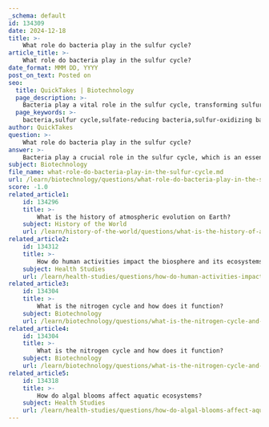 ```yaml
---
_schema: default
id: 134309
date: 2024-12-18
title: >-
    What role do bacteria play in the sulfur cycle?
article_title: >-
    What role do bacteria play in the sulfur cycle?
date_format: MMM DD, YYYY
post_on_text: Posted on
seo:
  title: QuickTakes | Biotechnology
  page_description: >-
    Bacteria play a vital role in the sulfur cycle, transforming sulfur compounds through oxidation and reduction processes, essential for ecological balance and nutrient cycling.
  page_keywords: >-
    bacteria,sulfur cycle,sulfate-reducing bacteria,sulfur-oxidizing bacteria,biogeochemical cycle,hydrogen sulfide,sulfate,elemental sulfur,microbial interactions,nutrient cycling
author: QuickTakes
question: >-
    What role do bacteria play in the sulfur cycle?
answer: >-
    Bacteria play a crucial role in the sulfur cycle, which is an essential biogeochemical cycle that involves the transformation of sulfur in various oxidation states. The sulfur cycle is primarily driven by microorganisms, particularly specialized groups of bacteria known as sulfate-reducing bacteria (SRB) and sulfur-oxidizing bacteria (SOB).\n\n1. **Sulfate-Reducing Bacteria (SRB)**: These bacteria are responsible for the reduction of sulfate ($SO_4^{2-}$) to hydrogen sulfide ($H_2S$) under anaerobic conditions. This process is significant in environments such as wetlands and sediments, where organic matter is abundant. The production of hydrogen sulfide is a key step in the sulfur cycle, as it can be further utilized by other microorganisms.\n\n2. **Sulfur-Oxidizing Bacteria (SOB)**: In contrast, sulfur-oxidizing bacteria convert reduced sulfur compounds, such as hydrogen sulfide and elemental sulfur ($S^0$), back into sulfate. This oxidation process is vital for energy generation in these microbes and helps maintain the balance of sulfur in the ecosystem. The transformation of hydrogen sulfide into sulfate is particularly important as sulfate is a more oxidized form of sulfur that can be assimilated by plants and other organisms.\n\n3. **Microbial Interactions**: The sulfur cycle is complex and involves various microbial interactions. For instance, some bacteria can disproportionate elemental sulfur into both sulfate and sulfide, facilitating the cycling of sulfur in the environment. These interactions are essential for maintaining the ecological balance and nutrient cycling in various ecosystems.\n\n4. **Environmental Implications**: Unbalanced sulfur cycling can lead to environmental issues, such as the production of toxic hydrogen sulfide in anaerobic environments, which can have devastating effects on local ecosystems. Therefore, the activities of bacteria in the sulfur cycle are not only crucial for nutrient cycling but also for the overall health of ecosystems.\n\nIn summary, bacteria are integral to the sulfur cycle, facilitating the transformation of sulfur compounds through oxidation and reduction processes, which are essential for sustaining life and maintaining ecological balance.
subject: Biotechnology
file_name: what-role-do-bacteria-play-in-the-sulfur-cycle.md
url: /learn/biotechnology/questions/what-role-do-bacteria-play-in-the-sulfur-cycle
score: -1.0
related_article1:
    id: 134296
    title: >-
        What is the history of atmospheric evolution on Earth?
    subject: History of the World
    url: /learn/history-of-the-world/questions/what-is-the-history-of-atmospheric-evolution-on-earth
related_article2:
    id: 134312
    title: >-
        How do human activities impact the biosphere and its ecosystems?
    subject: Health Studies
    url: /learn/health-studies/questions/how-do-human-activities-impact-the-biosphere-and-its-ecosystems
related_article3:
    id: 134304
    title: >-
        What is the nitrogen cycle and how does it function?
    subject: Biotechnology
    url: /learn/biotechnology/questions/what-is-the-nitrogen-cycle-and-how-does-it-function
related_article4:
    id: 134304
    title: >-
        What is the nitrogen cycle and how does it function?
    subject: Biotechnology
    url: /learn/biotechnology/questions/what-is-the-nitrogen-cycle-and-how-does-it-function
related_article5:
    id: 134318
    title: >-
        How do algal blooms affect aquatic ecosystems?
    subject: Health Studies
    url: /learn/health-studies/questions/how-do-algal-blooms-affect-aquatic-ecosystems
---
```


&nbsp;